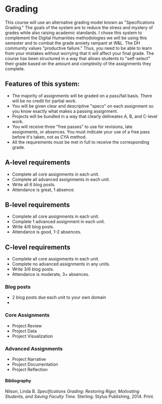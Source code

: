# Grading

This course will use an alternative grading model known as "Specifications Grading." The goals of the system are to reduce the stress and mystery of grades while also raising academic standards. I chose this system to complement the Digital Humanities methodologies we will be using this semester and to combat the grade anxiety rampant at W&L. The DH community values "productive failure." Thus, you need to be able to learn from your mistakes without worrying that it will affect your final grade. The course has been structured in a way that allows students to "self-select" their grade based on the amount and complexity of the assignments they complete.

## Features of this system:

* The majority of assignments will be graded on a pass/fail basis. There will be no credit for partial work.
* You will be given clear and descriptive "specs" on each assignment so you know exactly what makes a passing assignment. 
* Projects will be bundled in a way that clearly delineates A, B, and C-level work. 
* You will receive three "free passes" to use for revisions, late assignments, or absences. You must indicate your use of a free pass before it's taken, not as CYA method.
* All the requirements must be met in full to receive the corresponding grade. 

## A-level requirements

* Complete all core assignments in each unit.
* Complete all advanced assignments in each unit.
* Write all 6 blog posts.
* Attendance is great, 1 absence.

## B-level requirements

* Complete all core assignments in each unit.
* Complete 1 advanced assignment in each unit. 
* Write 4/6 blog posts.
* Attendance is good, 1-2 absences.

## C-level requirements

* Complete all core assignments in each unit. 
* Complete no advanced assignments in any units.
* Write 3/6 blog posts. 
* Attendance is moderate, 3+ absences. 

### Blog posts

* 2 blog posts due each unit to your own domain 
* 

### Core Assignments

* Project Review
* Project Data
* Project Visualization

### Advanced Assignments

* Project Narrative
* Project Documentation 
* Project Reflection 

#### Bibliography

Nilson, Linda B. _Specifications Grading: Restoring Rigor, Motivating Students, and Saving Faculty Time._ Sterling: Stylus Publishing, 2014. Print.

